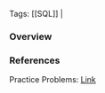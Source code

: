 
Tags: [[SQL]] | 


### Overview




### References
Practice Problems: [Link](https://www.sql-practice.com/)
